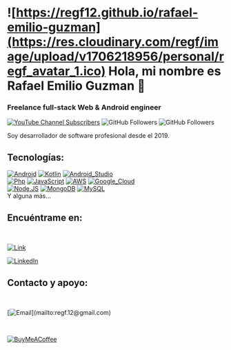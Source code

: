 # ![https://regf12.github.io/rafael-emilio-guzman](https://res.cloudinary.com/regf/image/upload/v1706218956/personal/regf_avatar_1.ico) Hola, mi nombre es Rafael Emilio Guzman 👋
### Freelance full-stack Web & Android engineer

[![YouTube Channel Subscribers](https://img.shields.io/youtube/channel/subscribers/UCdxI5ohbMIuZcZzDv1CrxMQ?style=social)](https://www.youtube.com/@rafael-emilio-guzman?sub_confirmation=1)
![GitHub Followers](https://img.shields.io/github/followers/regf12?style=social)
![GitHub Followers](https://img.shields.io/github/stars/regf12?style=social)

Soy desarrollador de software profesional desde el 2019.

## Tecnologías:

[![Android](https://img.shields.io/badge/Android-3DDC84?style=for-the-badge&logo=android&logoColor=white&labelColor=101010)]()
[![Kotlin](https://img.shields.io/badge/Kotlin-0095D5?style=for-the-badge&logo=kotlin&logoColor=white&labelColor=101010)]()
[![Android_Studio](https://img.shields.io/badge/Android_Studio-3DDC84?style=for-the-badge&logo=android-studio&logoColor=white&labelColor=101010)]()
</br>
[![Php](https://img.shields.io/badge/Php-yellow?style=for-the-badge&logo=php&logoColor=white&labelColor=101010)]()
[![JavaScript](https://img.shields.io/badge/JavaScript-F7DF1E?style=for-the-badge&logo=javascript&logoColor=white&labelColor=101010)]()
[![AWS](https://img.shields.io/badge/AWS-232F3E?style=for-the-badge&logo=amazon-aws&logoColor=white&labelColor=101010)]()
[![Google_Cloud](https://img.shields.io/badge/Google_Cloud-4285F4?style=for-the-badge&logo=googlecloud&logoColor=white&labelColor=101010)]()
</br>
[![Node.JS](https://img.shields.io/badge/Node.JS-339933?style=for-the-badge&logo=node.js&logoColor=white&labelColor=101010)]()
[![MongoDB](https://img.shields.io/badge/MongoDB-47A248?style=for-the-badge&logo=mongodb&logoColor=white&labelColor=101010)]()
[![MySQL](https://img.shields.io/badge/MySQL-4479A1?style=for-the-badge&logo=mysql&logoColor=white&labelColor=101010)]()
</br>
Y alguna más...

## Encuéntrame en:

</br>

[![Link](https://img.shields.io/badge/Link_Site-rafael_emilio_guzman-39E09B?style=for-the-badge&logo=Linktree&logoColor=white&labelColor=101010)](https://regf12.github.io/rafael-emilio-guzman)

[![LinkedIn](https://img.shields.io/badge/LinkedIn-regf12-0077B5?style=for-the-badge&logo=linkedin&logoColor=white&labelColor=101010)](https://www.linkedin.com/in/regf12)


## Contacto y apoyo:

</br>

[![Email](https://img.shields.io/badge/regf.12@gmail.com-email_personal_(respuesta_lenta)-D14836?style=for-the-badge&logo=gmail&logoColor=white&labelColor=101010)](mailto:regf.12@gmail.com)

</br>

[![BuyMeACoffee](https://img.shields.io/badge/Buy_Me_A_Coffee-apoya_mi_trabajo-FFDD00?style=for-the-badge&logo=buy-me-a-coffee&logoColor=white&labelColor=101010)](https://www.buymeacoffee.com/regf12)
